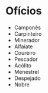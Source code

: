 # Ofícios

- Camponês
- Carpinteiro
- Minerador
- Alfaiate
- Coureiro
- Pescador
- Acólito
- Menestrel
- Despejado
- Nobre
